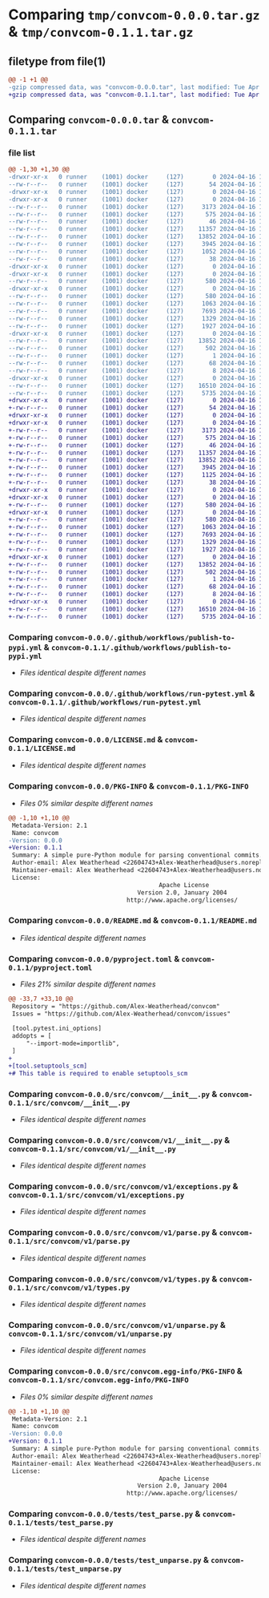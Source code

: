 # Comparing `tmp/convcom-0.0.0.tar.gz` & `tmp/convcom-0.1.1.tar.gz`

## filetype from file(1)

```diff
@@ -1 +1 @@
-gzip compressed data, was "convcom-0.0.0.tar", last modified: Tue Apr 16 13:06:00 2024, max compression
+gzip compressed data, was "convcom-0.1.1.tar", last modified: Tue Apr 16 13:13:42 2024, max compression
```

## Comparing `convcom-0.0.0.tar` & `convcom-0.1.1.tar`

### file list

```diff
@@ -1,30 +1,30 @@
-drwxr-xr-x   0 runner    (1001) docker     (127)        0 2024-04-16 13:06:00.541374 convcom-0.0.0/
--rw-r--r--   0 runner    (1001) docker     (127)       54 2024-04-16 13:05:56.000000 convcom-0.0.0/.gitattributes
-drwxr-xr-x   0 runner    (1001) docker     (127)        0 2024-04-16 13:06:00.537373 convcom-0.0.0/.github/
-drwxr-xr-x   0 runner    (1001) docker     (127)        0 2024-04-16 13:06:00.537373 convcom-0.0.0/.github/workflows/
--rw-r--r--   0 runner    (1001) docker     (127)     3173 2024-04-16 13:05:56.000000 convcom-0.0.0/.github/workflows/publish-to-pypi.yml
--rw-r--r--   0 runner    (1001) docker     (127)      575 2024-04-16 13:05:56.000000 convcom-0.0.0/.github/workflows/run-pytest.yml
--rw-r--r--   0 runner    (1001) docker     (127)       46 2024-04-16 13:05:56.000000 convcom-0.0.0/.gitignore
--rw-r--r--   0 runner    (1001) docker     (127)    11357 2024-04-16 13:05:56.000000 convcom-0.0.0/LICENSE.md
--rw-r--r--   0 runner    (1001) docker     (127)    13852 2024-04-16 13:06:00.541374 convcom-0.0.0/PKG-INFO
--rw-r--r--   0 runner    (1001) docker     (127)     3945 2024-04-16 13:05:56.000000 convcom-0.0.0/README.md
--rw-r--r--   0 runner    (1001) docker     (127)     1052 2024-04-16 13:05:56.000000 convcom-0.0.0/pyproject.toml
--rw-r--r--   0 runner    (1001) docker     (127)       38 2024-04-16 13:06:00.541374 convcom-0.0.0/setup.cfg
-drwxr-xr-x   0 runner    (1001) docker     (127)        0 2024-04-16 13:06:00.537373 convcom-0.0.0/src/
-drwxr-xr-x   0 runner    (1001) docker     (127)        0 2024-04-16 13:06:00.541374 convcom-0.0.0/src/convcom/
--rw-r--r--   0 runner    (1001) docker     (127)      580 2024-04-16 13:05:56.000000 convcom-0.0.0/src/convcom/__init__.py
-drwxr-xr-x   0 runner    (1001) docker     (127)        0 2024-04-16 13:06:00.541374 convcom-0.0.0/src/convcom/v1/
--rw-r--r--   0 runner    (1001) docker     (127)      580 2024-04-16 13:05:56.000000 convcom-0.0.0/src/convcom/v1/__init__.py
--rw-r--r--   0 runner    (1001) docker     (127)     1063 2024-04-16 13:05:56.000000 convcom-0.0.0/src/convcom/v1/exceptions.py
--rw-r--r--   0 runner    (1001) docker     (127)     7693 2024-04-16 13:05:56.000000 convcom-0.0.0/src/convcom/v1/parse.py
--rw-r--r--   0 runner    (1001) docker     (127)     1329 2024-04-16 13:05:56.000000 convcom-0.0.0/src/convcom/v1/types.py
--rw-r--r--   0 runner    (1001) docker     (127)     1927 2024-04-16 13:05:56.000000 convcom-0.0.0/src/convcom/v1/unparse.py
-drwxr-xr-x   0 runner    (1001) docker     (127)        0 2024-04-16 13:06:00.541374 convcom-0.0.0/src/convcom.egg-info/
--rw-r--r--   0 runner    (1001) docker     (127)    13852 2024-04-16 13:06:00.000000 convcom-0.0.0/src/convcom.egg-info/PKG-INFO
--rw-r--r--   0 runner    (1001) docker     (127)      502 2024-04-16 13:06:00.000000 convcom-0.0.0/src/convcom.egg-info/SOURCES.txt
--rw-r--r--   0 runner    (1001) docker     (127)        1 2024-04-16 13:06:00.000000 convcom-0.0.0/src/convcom.egg-info/dependency_links.txt
--rw-r--r--   0 runner    (1001) docker     (127)       68 2024-04-16 13:06:00.000000 convcom-0.0.0/src/convcom.egg-info/requires.txt
--rw-r--r--   0 runner    (1001) docker     (127)        8 2024-04-16 13:06:00.000000 convcom-0.0.0/src/convcom.egg-info/top_level.txt
-drwxr-xr-x   0 runner    (1001) docker     (127)        0 2024-04-16 13:06:00.541374 convcom-0.0.0/tests/
--rw-r--r--   0 runner    (1001) docker     (127)    16510 2024-04-16 13:05:56.000000 convcom-0.0.0/tests/test_parse.py
--rw-r--r--   0 runner    (1001) docker     (127)     5735 2024-04-16 13:05:56.000000 convcom-0.0.0/tests/test_unparse.py
+drwxr-xr-x   0 runner    (1001) docker     (127)        0 2024-04-16 13:13:42.742503 convcom-0.1.1/
+-rw-r--r--   0 runner    (1001) docker     (127)       54 2024-04-16 13:13:37.000000 convcom-0.1.1/.gitattributes
+drwxr-xr-x   0 runner    (1001) docker     (127)        0 2024-04-16 13:13:42.738503 convcom-0.1.1/.github/
+drwxr-xr-x   0 runner    (1001) docker     (127)        0 2024-04-16 13:13:42.738503 convcom-0.1.1/.github/workflows/
+-rw-r--r--   0 runner    (1001) docker     (127)     3173 2024-04-16 13:13:37.000000 convcom-0.1.1/.github/workflows/publish-to-pypi.yml
+-rw-r--r--   0 runner    (1001) docker     (127)      575 2024-04-16 13:13:37.000000 convcom-0.1.1/.github/workflows/run-pytest.yml
+-rw-r--r--   0 runner    (1001) docker     (127)       46 2024-04-16 13:13:37.000000 convcom-0.1.1/.gitignore
+-rw-r--r--   0 runner    (1001) docker     (127)    11357 2024-04-16 13:13:37.000000 convcom-0.1.1/LICENSE.md
+-rw-r--r--   0 runner    (1001) docker     (127)    13852 2024-04-16 13:13:42.742503 convcom-0.1.1/PKG-INFO
+-rw-r--r--   0 runner    (1001) docker     (127)     3945 2024-04-16 13:13:37.000000 convcom-0.1.1/README.md
+-rw-r--r--   0 runner    (1001) docker     (127)     1125 2024-04-16 13:13:37.000000 convcom-0.1.1/pyproject.toml
+-rw-r--r--   0 runner    (1001) docker     (127)       38 2024-04-16 13:13:42.742503 convcom-0.1.1/setup.cfg
+drwxr-xr-x   0 runner    (1001) docker     (127)        0 2024-04-16 13:13:42.738503 convcom-0.1.1/src/
+drwxr-xr-x   0 runner    (1001) docker     (127)        0 2024-04-16 13:13:42.738503 convcom-0.1.1/src/convcom/
+-rw-r--r--   0 runner    (1001) docker     (127)      580 2024-04-16 13:13:37.000000 convcom-0.1.1/src/convcom/__init__.py
+drwxr-xr-x   0 runner    (1001) docker     (127)        0 2024-04-16 13:13:42.742503 convcom-0.1.1/src/convcom/v1/
+-rw-r--r--   0 runner    (1001) docker     (127)      580 2024-04-16 13:13:37.000000 convcom-0.1.1/src/convcom/v1/__init__.py
+-rw-r--r--   0 runner    (1001) docker     (127)     1063 2024-04-16 13:13:37.000000 convcom-0.1.1/src/convcom/v1/exceptions.py
+-rw-r--r--   0 runner    (1001) docker     (127)     7693 2024-04-16 13:13:37.000000 convcom-0.1.1/src/convcom/v1/parse.py
+-rw-r--r--   0 runner    (1001) docker     (127)     1329 2024-04-16 13:13:37.000000 convcom-0.1.1/src/convcom/v1/types.py
+-rw-r--r--   0 runner    (1001) docker     (127)     1927 2024-04-16 13:13:37.000000 convcom-0.1.1/src/convcom/v1/unparse.py
+drwxr-xr-x   0 runner    (1001) docker     (127)        0 2024-04-16 13:13:42.742503 convcom-0.1.1/src/convcom.egg-info/
+-rw-r--r--   0 runner    (1001) docker     (127)    13852 2024-04-16 13:13:42.000000 convcom-0.1.1/src/convcom.egg-info/PKG-INFO
+-rw-r--r--   0 runner    (1001) docker     (127)      502 2024-04-16 13:13:42.000000 convcom-0.1.1/src/convcom.egg-info/SOURCES.txt
+-rw-r--r--   0 runner    (1001) docker     (127)        1 2024-04-16 13:13:42.000000 convcom-0.1.1/src/convcom.egg-info/dependency_links.txt
+-rw-r--r--   0 runner    (1001) docker     (127)       68 2024-04-16 13:13:42.000000 convcom-0.1.1/src/convcom.egg-info/requires.txt
+-rw-r--r--   0 runner    (1001) docker     (127)        8 2024-04-16 13:13:42.000000 convcom-0.1.1/src/convcom.egg-info/top_level.txt
+drwxr-xr-x   0 runner    (1001) docker     (127)        0 2024-04-16 13:13:42.742503 convcom-0.1.1/tests/
+-rw-r--r--   0 runner    (1001) docker     (127)    16510 2024-04-16 13:13:37.000000 convcom-0.1.1/tests/test_parse.py
+-rw-r--r--   0 runner    (1001) docker     (127)     5735 2024-04-16 13:13:37.000000 convcom-0.1.1/tests/test_unparse.py
```

### Comparing `convcom-0.0.0/.github/workflows/publish-to-pypi.yml` & `convcom-0.1.1/.github/workflows/publish-to-pypi.yml`

 * *Files identical despite different names*

### Comparing `convcom-0.0.0/.github/workflows/run-pytest.yml` & `convcom-0.1.1/.github/workflows/run-pytest.yml`

 * *Files identical despite different names*

### Comparing `convcom-0.0.0/LICENSE.md` & `convcom-0.1.1/LICENSE.md`

 * *Files identical despite different names*

### Comparing `convcom-0.0.0/PKG-INFO` & `convcom-0.1.1/PKG-INFO`

 * *Files 0% similar despite different names*

```diff
@@ -1,10 +1,10 @@
 Metadata-Version: 2.1
 Name: convcom
-Version: 0.0.0
+Version: 0.1.1
 Summary: A simple pure-Python module for parsing conventional commits.
 Author-email: Alex Weatherhead <22604743+Alex-Weatherhead@users.noreply.github.com>
 Maintainer-email: Alex Weatherhead <22604743+Alex-Weatherhead@users.noreply.github.com>
 License: 
                                          Apache License
                                    Version 2.0, January 2004
                                 http://www.apache.org/licenses/
```

### Comparing `convcom-0.0.0/README.md` & `convcom-0.1.1/README.md`

 * *Files identical despite different names*

### Comparing `convcom-0.0.0/pyproject.toml` & `convcom-0.1.1/pyproject.toml`

 * *Files 21% similar despite different names*

```diff
@@ -33,7 +33,10 @@
 Repository = "https://github.com/Alex-Weatherhead/convcom"
 Issues = "https://github.com/Alex-Weatherhead/convcom/issues"
 
 [tool.pytest.ini_options]
 addopts = [
     "--import-mode=importlib",
 ]
+
+[tool.setuptools_scm]
+# This table is required to enable setuptools_scm
```

### Comparing `convcom-0.0.0/src/convcom/__init__.py` & `convcom-0.1.1/src/convcom/__init__.py`

 * *Files identical despite different names*

### Comparing `convcom-0.0.0/src/convcom/v1/__init__.py` & `convcom-0.1.1/src/convcom/v1/__init__.py`

 * *Files identical despite different names*

### Comparing `convcom-0.0.0/src/convcom/v1/exceptions.py` & `convcom-0.1.1/src/convcom/v1/exceptions.py`

 * *Files identical despite different names*

### Comparing `convcom-0.0.0/src/convcom/v1/parse.py` & `convcom-0.1.1/src/convcom/v1/parse.py`

 * *Files identical despite different names*

### Comparing `convcom-0.0.0/src/convcom/v1/types.py` & `convcom-0.1.1/src/convcom/v1/types.py`

 * *Files identical despite different names*

### Comparing `convcom-0.0.0/src/convcom/v1/unparse.py` & `convcom-0.1.1/src/convcom/v1/unparse.py`

 * *Files identical despite different names*

### Comparing `convcom-0.0.0/src/convcom.egg-info/PKG-INFO` & `convcom-0.1.1/src/convcom.egg-info/PKG-INFO`

 * *Files 0% similar despite different names*

```diff
@@ -1,10 +1,10 @@
 Metadata-Version: 2.1
 Name: convcom
-Version: 0.0.0
+Version: 0.1.1
 Summary: A simple pure-Python module for parsing conventional commits.
 Author-email: Alex Weatherhead <22604743+Alex-Weatherhead@users.noreply.github.com>
 Maintainer-email: Alex Weatherhead <22604743+Alex-Weatherhead@users.noreply.github.com>
 License: 
                                          Apache License
                                    Version 2.0, January 2004
                                 http://www.apache.org/licenses/
```

### Comparing `convcom-0.0.0/tests/test_parse.py` & `convcom-0.1.1/tests/test_parse.py`

 * *Files identical despite different names*

### Comparing `convcom-0.0.0/tests/test_unparse.py` & `convcom-0.1.1/tests/test_unparse.py`

 * *Files identical despite different names*

